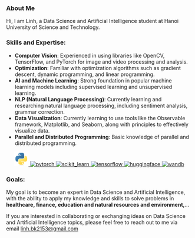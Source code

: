 ### About Me

Hi, I am Linh, a Data Science and Artificial Intelligence student at Hanoi University of Science and Technology.

### Skills and Expertise:
- **Computer Vision**: Experienced in using libraries like OpenCV, TensorFlow, and PyTorch for image and video processing and analysis.
- **Optimization**: Familiar with optimization algorithms such as gradient descent, dynamic programming, and linear programming.
- **AI and Machine Learning**: Strong foundation in popular machine learning models including supervised learning and unsupervised learning.
- **NLP (Natural Language Processing)**: Currently learning and researching natural language processing, including sentiment analysis, grammar correction.
- **Data Visualization**: Currently learning to use tools like the Observable framework, Matplotlib, and Seaborn, along with principles to effectively visualize data.
- **Parallel and Distributed Programming**: Basic knowledge of parallel and distributed programming.

<div class="tools" style="text-align: center;">
    <a href="https://www.python.org" target="_blank" rel="noreferrer"> 
        <img src="https://raw.githubusercontent.com/devicons/devicon/master/icons/python/python-original.svg" alt="python" width="40" height="40"/> 
    </a>
    <a href="https://pytorch.org/" target="_blank" rel="noreferrer">
        <img src="https://www.vectorlogo.zone/logos/pytorch/pytorch-icon.svg" alt="pytorch" width="40" height="40"/> 
    </a>
    <a href="https://scikit-learn.org/" target="_blank" rel="noreferrer"> 
        <img src="https://upload.wikimedia.org/wikipedia/commons/0/05/Scikit_learn_logo_small.svg" alt="scikit_learn" width="40" height="40"/> 
    </a> 
    <a href="https://www.tensorflow.org" target="_blank" rel="noreferrer"> 
        <img src="https://www.vectorlogo.zone/logos/tensorflow/tensorflow-icon.svg" alt="tensorflow" width="40" height="40"/> 
    </a> 
    <a href="https://huggingface.co" target="_blank" rel="noreferrer"> 
        <img src="https://huggingface.co/front/assets/huggingface_logo.svg" alt="huggingface" width="40" height="40"/> 
    </a> 
<a href="https://wandb.ai" target="_blank" rel="noreferrer"> 
    <img src="https://github.com/wandb/assets/blob/main/wandb-logo-yellow-dots-black-wb.svg" alt="wandb" width="40" height="40" style="background-color: white;"/> 
</a> 
    <!-- Add more tools and languages as needed -->
</div>
</div>

### Goals:
My goal is to become an expert in Data Science and Artificial Intelligence, with the ability to apply my knowledge and skills to solve problems in **healthcare, finance, education and natural resources and environment,**...

If you are interested in collaborating or exchanging ideas on Data Science and Artificial Intelligence topics, please feel free to reach out to me via email linh.bk2153@gmail.com




